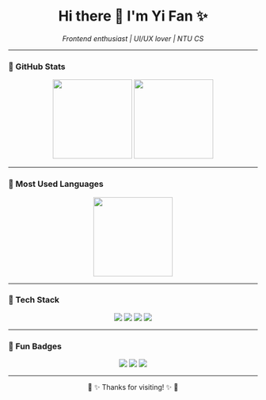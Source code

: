 <h1 align="center">Hi there 🌸 I'm Yi Fan ✨</h1>

<p align="center">
  <em>Frontend enthusiast | UI/UX lover | NTU CS</em>
</p>

---

### 🌷 GitHub Stats
<p align="center">
  <img src="https://github-readme-stats.vercel.app/api?username=YiFan1920&show_icons=true&theme=tokyonight&hide_border=true&border_radius=20&icon_color=ffb6c1&title_color=ff69b4&text_color=ffffff&bg_color=0d1117" height="160"/>
  <img src="https://streak-stats.demolab.com?user=YiFan1920&theme=tokyonight&hide_border=true&border_radius=20&ring=ffb6c1&fire=ff69b4&currStreakLabel=ffb6c1&background=0d1117" height="160"/>
</p>

---

### 🍡 Most Used Languages
<p align="center">
  <img src="https://github-readme-stats.vercel.app/api/top-langs/?username=YiFan1920&layout=compact&theme=tokyonight&hide_border=true&border_radius=20&title_color=ff69b4&text_color=ffffff&bg_color=0d1117" height="160"/>
</p>

---

### 💖 Tech Stack
<p align="center">
  <img src="https://img.shields.io/badge/React-%E2%9D%A4-61DAFB?style=for-the-badge&logo=react&logoColor=black"/>
  <img src="https://img.shields.io/badge/Flutter-%F0%9F%92%97-02569B?style=for-the-badge&logo=flutter&logoColor=white"/>
  <img src="https://img.shields.io/badge/JavaScript-%F0%9F%8C%B8-F7DF1E?style=for-the-badge&logo=javascript&logoColor=black"/>
  <img src="https://img.shields.io/badge/Python-%F0%9F%90%8D-3776AB?style=for-the-badge&logo=python&logoColor=white"/>
</p>

---

### 🌸 Fun Badges
<p align="center">
  <img src="https://komarev.com/ghpvc/?username=EldonLim&style=for-the-badge&color=ffb6c1"/>
  <img src="https://img.shields.io/badge/Frontend-%F0%9F%8C%B8-pink?style=for-the-badge"/>
  <img src="https://img.shields.io/badge/Open%20to%20Collab-%E2%9C%A8-ff69b4?style=for-the-badge"/>
</p>

---

<p align="center">🌸 ✨ Thanks for visiting! ✨ 🌸</p>
